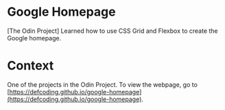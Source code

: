 # Google Homepage
[The Odin Project] Learned how to use CSS Grid and Flexbox to create the Google homepage.

# Context
One of the projects in the Odin Project. To view the webpage, go to [https://defcoding.github.io/google-homepage](https://defcoding.github.io/google-homepage).
